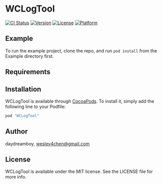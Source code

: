 # WCLogTool

[![CI Status](http://img.shields.io/travis/daydreamboy/WCLogTool.svg?style=flat)](https://travis-ci.org/daydreamboy/WCLogTool)
[![Version](https://img.shields.io/cocoapods/v/WCLogTool.svg?style=flat)](http://cocoapods.org/pods/WCLogTool)
[![License](https://img.shields.io/cocoapods/l/WCLogTool.svg?style=flat)](http://cocoapods.org/pods/WCLogTool)
[![Platform](https://img.shields.io/cocoapods/p/WCLogTool.svg?style=flat)](http://cocoapods.org/pods/WCLogTool)

## Example

To run the example project, clone the repo, and run `pod install` from the Example directory first.

## Requirements

## Installation

WCLogTool is available through [CocoaPods](http://cocoapods.org). To install
it, simply add the following line to your Podfile:

```ruby
pod "WCLogTool"
```

## Author

daydreamboy, wesley4chen@gmail.com

## License

WCLogTool is available under the MIT license. See the LICENSE file for more info.
